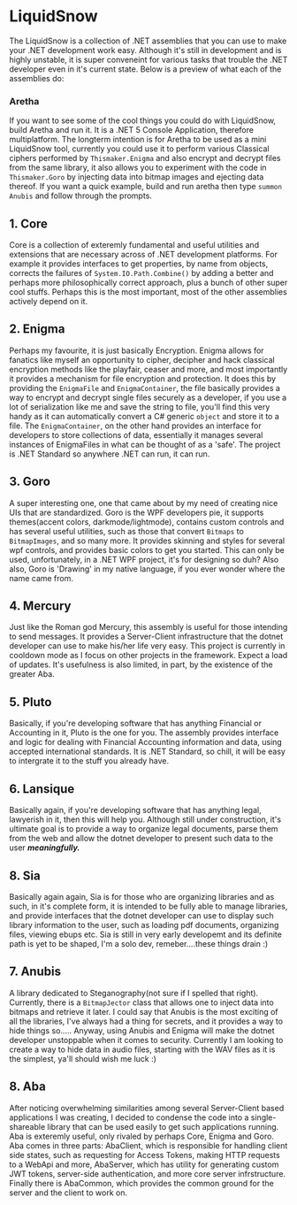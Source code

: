 # LiquidSnow
The LiquidSnow is a collection of .NET assemblies that you can use to make your .NET development work easy. Although it's still in development and is highly unstable, it is super conveneint for various tasks that trouble the .NET developer even in it's current state. Below is a preview of what each of the assemblies do:

### Aretha
If you want to see some of the cool things you could do with LiquidSnow, build Aretha and run it. It is a .NET 5 Console Application, therefore multiplatform. The longterm intention is for Aretha to be used as a mini LiquidSnow tool, currently you could use it to perform various Classical ciphers performed by `Thismaker.Enigma` and also encrypt and decrypt files from the same library, it also allows you to experiment with the code in `Thismaker.Goro` by injecting data into bitmap images and ejecting data thereof. If you want a quick example, build and run aretha then type `summon Anubis` and follow through the prompts.

## 1. Core
Core is a collection of exteremly fundamental and useful utilities and extensions that are necessary across of .NET development platforms. For example it provides interfaces to get properties, by name from objects, corrects the failures of `System.IO.Path.Combine()` by adding a better and perhaps more philosophically correct approach, plus a bunch of other super cool stuffs. Perhaps this is the most important, most of the other assemblies actively depend on it.

## 2. Enigma
Perhaps my favourite, it is just basically Encryption. Enigma allows for fanatics like myself an opportunity to cipher, decipher and hack classical encryption methods like the playfair, ceaser and more, and most importantly it provides a mechanism for file encryption and protection. It does this by providing the `EnigmaFile` and `EnigmaContainer`, the file basically provides a way to encrypt and decrypt single files securely as a developer, if you use a lot of serialization like me and save the string to file, you'll find this very handy as it can automatically convert a C#  generic `object` and store it to a file. The `EnigmaContainer`, on the other hand provides an interface for developers to store collections of data, essentially it manages several instances of EnigmaFiles in what can be thought of as a 'safe'. The project is .NET Standard so anywhere .NET can run, it can run.

## 3. Goro
A super interesting one, one that came about by my need of creating nice UIs that are standardized. Goro is the WPF developers pie, it supports themes(accent colors, darkmode/lightmode), contains custom controls and has several useful utilities, such as those that convert `Bitmaps` to `BitmapImages`, and so many more. It provides skinning and styles for several wpf controls, and provides basic colors to get you started. This can only be used, unfortunately, in a .NET WPF project, it's for designing so duh? Also also, Goro is 'Drawing' in my native language, if you ever wonder where the name came from.

## 4. Mercury
Just like the Roman god Mercury, this assembly is useful for those intending to send messages. It provides a Server-Client infrastructure that the dotnet developer can use to make his/her life very easy. This project is currently in cooldown mode as I focus on other projects in the framework. Expect a load of updates. It's usefulness is also limited, in part, by the existence of the greater Aba.

## 5. Pluto
Basically, if you're developing software that has anything Financial or Accounting in it, Pluto is the one for you. The assembly provides interface and logic for dealing with Financial Accounting information and data, using accepted international standards. It is .NET Standard, so chill, it will be easy to intergrate it to the stuff you already have.

## 6. Lansique
Basically again, if you're developing software that has anything legal, lawyerish in it, then this will help you. Although still under construction, it's ultimate goal is to provide a way to organize legal documents, parse them from the web and allow the dotnet developer to present such data to the user ***meaningfully.***

## 8. Sia
Basically again again, Sia is for those who are organizing libraries and as such, in it's complete form, it is intended to be fully able to manage libraries, and provide interfaces that the dotnet developer can use to display such library information to the user, such as loading pdf documents, organizing files, viewing ebups etc. Sia is still in very early developemt and its definite path is yet to be shaped, I'm a solo dev, remeber....these things drain :)

## 7. Anubis
A library dedicated to Steganography(not sure if I spelled that right). Currently, there is a `BitmapJector` class that allows one to inject data into bitmaps and retrieve it later. I could say that Anubis is the most exciting of all the libraries, I've always had a thing for secrets, and it provides a way to hide things so..... Anyway, using Anubis and Enigma will make the dotnet developer unstoppable when it comes to security. Currently I am looking to create a way to hide data in audio files, starting with the WAV files as it is the simplest, ya'll should wish me luck :)

## 8. Aba
After noticing overwhelming similarities among several Server-Client based applications I was creating, I decided to condense the code into a single-shareable library that can be used easily to get such applications running. Aba is exteremly useful, only rivaled by perhaps Core, Enigma and Goro. Aba comes in three parts: AbaClient, which is responsible for handling client side states, such as requesting for Access Tokens, making HTTP requests to a WebApi and more, AbaServer, which has utility for generating custom JWT tokens, server-side authentication, and more core server infrstructure. Finally there is AbaCommon, which provides the common ground for the server and the client to work on.

